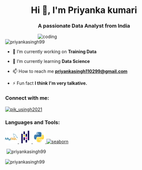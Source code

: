 <h1 align="center">Hi 👋, I'm Priyanka kumari</h1>
<h3 align="center">A passionate Data Analyst from India</h3>

<img align="right" alt="coding" width="400" src="https://cdn.dribbble.com/users/17707/screenshots/2413754/rrr.gif">

<p align="left"> <img src="https://komarev.com/ghpvc/?username=priyankasingh99&label=Profile%20views&color=0e75b6&style=flat" alt="priyankasingh99" /> </p>

- 🔭 I’m currently working on **Training Data**

- 🌱 I’m currently learning **Data Science**

- 📫 How to reach me **priyankasingh110299@gmail.com**

- ⚡ Fun fact **I think I'm very talkative.**

<h3 align="left">Connect with me:</h3>
<p align="left">
<a href="https://instagram.com/pik_usingh2021" target="blank"><img align="center" src="https://raw.githubusercontent.com/rahuldkjain/github-profile-readme-generator/master/src/images/icons/Social/instagram.svg" alt="pik_usingh2021" height="30" width="40" /></a>
</p>

<h3 align="left">Languages and Tools:</h3>
<p align="left"> <a href="https://www.mysql.com/" target="_blank" rel="noreferrer"> <img src="https://raw.githubusercontent.com/devicons/devicon/master/icons/mysql/mysql-original-wordmark.svg" alt="mysql" width="40" height="40"/> </a> <a href="https://pandas.pydata.org/" target="_blank" rel="noreferrer"> <img src="https://raw.githubusercontent.com/devicons/devicon/2ae2a900d2f041da66e950e4d48052658d850630/icons/pandas/pandas-original.svg" alt="pandas" width="40" height="40"/> </a> <a href="https://www.python.org" target="_blank" rel="noreferrer"> <img src="https://raw.githubusercontent.com/devicons/devicon/master/icons/python/python-original.svg" alt="python" width="40" height="40"/> </a> <a href="https://seaborn.pydata.org/" target="_blank" rel="noreferrer"> <img src="https://seaborn.pydata.org/_images/logo-mark-lightbg.svg" alt="seaborn" width="40" height="40"/> </a> </p>

<p>&nbsp;<img align="center" src="https://github-readme-stats.vercel.app/api?username=priyankasingh99&show_icons=true&locale=en" alt="priyankasingh99" /></p>

<p><img align="center" src="https://github-readme-streak-stats.herokuapp.com/?user=priyankasingh99&" alt="priyankasingh99" /></p>
